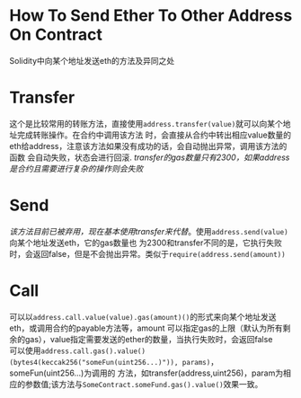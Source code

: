 # How To Send Ether To Other Address On Contract
Solidity中向某个地址发送eth的方法及异同之处

# Transfer
这个是比较常用的转账方法，直接使用`address.transfer(value)`就可以向某个地址完成转账操作。在合约中调用该方法
时，会直接从合约中转出相应value数量的eth给address，注意该方法如果没有成功的话，会自动抛出异常，调用该方法的函数
会自动失败，状态会进行回滚. *transfer的gas数量只有2300，如果address是合约且需要进行复杂的操作则会失败*

# Send
*该方法目前已被弃用，现在基本使用transfer来代替*。使用`address.send(value)`向某个地址发送eth，它的gas数量也
为2300和transfer不同的是，它执行失败时，会返回false，但是不会抛出异常。类似于`require(address.send(amount))`

# Call
可以以`address.call.value(value).gas(amount)()`的形式来向某个地址发送eth，或调用合约的payable方法等，amount
可以指定gas的上限（默认为所有剩余的gas），value指定需要发送的ether的数量，当执行失败时，会返回false  
可以使用`address.call.gas().value()(bytes4(keccak256("someFun(uint256...)")), params)`，someFun(uint256...)为调用的
方法，如transfer(address,uint256)，param为相应的参数值;该方法与`SomeContract.someFund.gas().value()`效果一致。